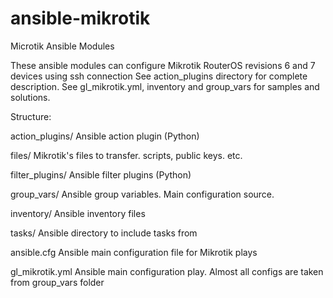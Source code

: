 # ansible-mikrotik
Microtik Ansible Modules

These ansible modules can configure Mikrotik RouterOS revisions 6 and 7 devices using ssh connection
See action_plugins directory for complete description.
See gl_mikrotik.yml, inventory and group_vars for samples and solutions.

Structure:

action_plugins/         Ansible action plugin (Python)

files/                  Mikrotik's files to transfer. scripts, public keys. etc.

filter_plugins/         Ansible filter plugins (Python)

group_vars/             Ansible group variables. Main configuration source.

inventory/              Ansible inventory files

tasks/                  Ansible directory to include tasks from

ansible.cfg             Ansible main configuration file for Mikrotik plays

gl_mikrotik.yml         Ansible main configuration play. Almost all configs are taken from group_vars folder
